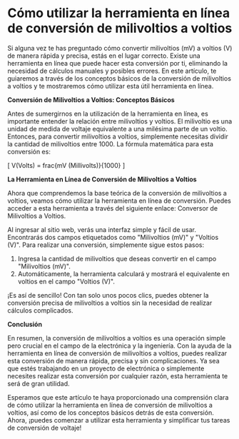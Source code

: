 Cómo utilizar la herramienta en línea de conversión de milivoltios a voltios
============================================================================

Si alguna vez te has preguntado cómo convertir milivoltios (mV) a voltios (V) de manera rápida y precisa, estás en el lugar correcto. Existe una herramienta en línea que puede hacer esta conversión por ti, eliminando la necesidad de cálculos manuales y posibles errores. En este artículo, te guiaremos a través de los conceptos básicos de la conversión de milivoltios a voltios y te mostraremos cómo utilizar esta útil herramienta en línea.

**Conversión de Milivoltios a Voltios: Conceptos Básicos**

Antes de sumergirnos en la utilización de la herramienta en línea, es importante entender la relación entre milivoltios y voltios. El milivoltio es una unidad de medida de voltaje equivalente a una milésima parte de un voltio. Entonces, para convertir milivoltios a voltios, simplemente necesitas dividir la cantidad de milivoltios entre 1000. La fórmula matemática para esta conversión es:

\[ V(Volts) = frac{mV (Millivolts)}{1000} \]

**La Herramienta en Línea de Conversión de Milivoltios a Voltios**

Ahora que comprendemos la base teórica de la conversión de milivoltios a voltios, veamos cómo utilizar la herramienta en línea de conversión. Puedes acceder a esta herramienta a través del siguiente enlace: Conversor de Milivoltios a Voltios.

Al ingresar al sitio web, verás una interfaz simple y fácil de usar. Encontrarás dos campos etiquetados como "Milivoltios (mV)" y "Voltios (V)". Para realizar una conversión, simplemente sigue estos pasos:

1. Ingresa la cantidad de milivoltios que deseas convertir en el campo "Milivoltios (mV)".
2. Automáticamente, la herramienta calculará y mostrará el equivalente en voltios en el campo "Voltios (V)".

¡Es así de sencillo! Con tan solo unos pocos clics, puedes obtener la conversión precisa de milivoltios a voltios sin la necesidad de realizar cálculos complicados.

**Conclusión**

En resumen, la conversión de milivoltios a voltios es una operación simple pero crucial en el campo de la electrónica y la ingeniería. Con la ayuda de la herramienta en línea de conversión de milivoltios a voltios, puedes realizar esta conversión de manera rápida, precisa y sin complicaciones. Ya sea que estés trabajando en un proyecto de electrónica o simplemente necesites realizar esta conversión por cualquier razón, esta herramienta te será de gran utilidad.

Esperamos que este artículo te haya proporcionado una comprensión clara de cómo utilizar la herramienta en línea de conversión de milivoltios a voltios, así como de los conceptos básicos detrás de esta conversión. Ahora, ¡puedes comenzar a utilizar esta herramienta y simplificar tus tareas de conversión de voltaje!